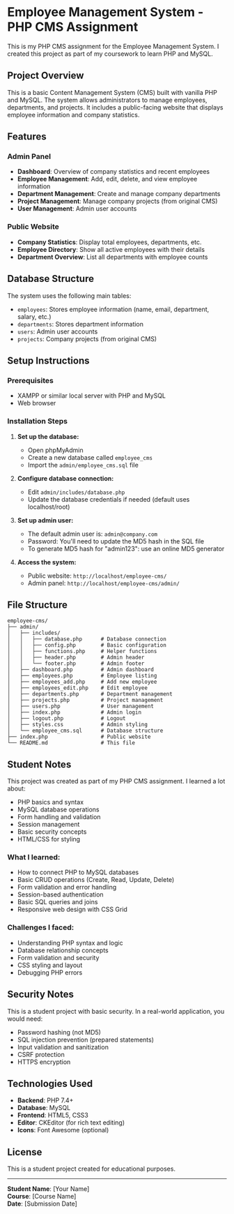 # Employee Management System - PHP CMS Assignment

This is my PHP CMS assignment for the Employee Management System. I created this project as part of my coursework to learn PHP and MySQL.

## Project Overview

This is a basic Content Management System (CMS) built with vanilla PHP and MySQL. The system allows administrators to manage employees, departments, and projects. It includes a public-facing website that displays employee information and company statistics.

## Features

### Admin Panel
- **Dashboard**: Overview of company statistics and recent employees
- **Employee Management**: Add, edit, delete, and view employee information
- **Department Management**: Create and manage company departments
- **Project Management**: Manage company projects (from original CMS)
- **User Management**: Admin user accounts

### Public Website
- **Company Statistics**: Display total employees, departments, etc.
- **Employee Directory**: Show all active employees with their details
- **Department Overview**: List all departments with employee counts

## Database Structure

The system uses the following main tables:
- `employees`: Stores employee information (name, email, department, salary, etc.)
- `departments`: Stores department information
- `users`: Admin user accounts
- `projects`: Company projects (from original CMS)

## Setup Instructions

### Prerequisites
- XAMPP or similar local server with PHP and MySQL
- Web browser

### Installation Steps

1. **Set up the database:**
   - Open phpMyAdmin
   - Create a new database called `employee_cms`
   - Import the `admin/employee_cms.sql` file

2. **Configure database connection:**
   - Edit `admin/includes/database.php`
   - Update the database credentials if needed (default uses localhost/root)

3. **Set up admin user:**
   - The default admin user is: `admin@company.com`
   - Password: You'll need to update the MD5 hash in the SQL file
   - To generate MD5 hash for "admin123": use an online MD5 generator

4. **Access the system:**
   - Public website: `http://localhost/employee-cms/`
   - Admin panel: `http://localhost/employee-cms/admin/`

## File Structure

```
employee-cms/
├── admin/
│   ├── includes/
│   │   ├── database.php      # Database connection
│   │   ├── config.php        # Basic configuration
│   │   ├── functions.php     # Helper functions
│   │   ├── header.php        # Admin header
│   │   └── footer.php        # Admin footer
│   ├── dashboard.php         # Admin dashboard
│   ├── employees.php         # Employee listing
│   ├── employees_add.php     # Add new employee
│   ├── employees_edit.php    # Edit employee
│   ├── departments.php       # Department management
│   ├── projects.php          # Project management
│   ├── users.php             # User management
│   ├── index.php             # Admin login
│   ├── logout.php            # Logout
│   ├── styles.css            # Admin styling
│   └── employee_cms.sql      # Database structure
├── index.php                 # Public website
└── README.md                 # This file
```

## Student Notes

This project was created as part of my PHP CMS assignment. I learned a lot about:
- PHP basics and syntax
- MySQL database operations
- Form handling and validation
- Session management
- Basic security concepts
- HTML/CSS for styling

### What I learned:
- How to connect PHP to MySQL databases
- Basic CRUD operations (Create, Read, Update, Delete)
- Form validation and error handling
- Session-based authentication
- Basic SQL queries and joins
- Responsive web design with CSS Grid

### Challenges I faced:
- Understanding PHP syntax and logic
- Database relationship concepts
- Form validation and security
- CSS styling and layout
- Debugging PHP errors

## Security Notes

This is a student project with basic security. In a real-world application, you would need:
- Password hashing (not MD5)
- SQL injection prevention (prepared statements)
- Input validation and sanitization
- CSRF protection
- HTTPS encryption

## Technologies Used

- **Backend**: PHP 7.4+
- **Database**: MySQL
- **Frontend**: HTML5, CSS3
- **Editor**: CKEditor (for rich text editing)
- **Icons**: Font Awesome (optional)

## License

This is a student project created for educational purposes.

---

**Student Name**: [Your Name]  
**Course**: [Course Name]  
**Date**: [Submission Date] 